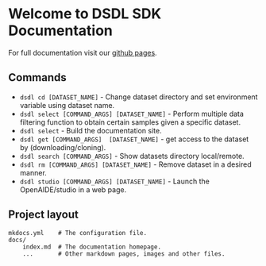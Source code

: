 # Welcome to DSDL SDK Documentation

For full documentation visit our [github pages](https://github.com/opendatalab/dsdl-sdk/tree/dev).

## Commands

* `dsdl cd [DATASET_NAME]` - Change dataset directory and set environment variable using dataset name.
* `dsdl select [COMMAND_ARGS] [DATASET_NAME]` - Perform multiple data filtering function to obtain certain samples given a specific dataset.
* `dsdl select` - Build the documentation site.
* `dsdl get [COMMAND_ARGS]  [DATASET_NAME]` - get access to the dataset by (downloading/cloning).
* `dsdl search [COMMAND_ARGS]` - Show datasets directory local/remote.
* `dsdl rm [COMMAND_ARGS] [DATASET_NAME]` - Remove dataset in a desired manner.
* `dsdl studio [COMMAND_ARGS] [DATASET_NAME]` - Launch the OpenAIDE/studio in a web page.

## Project layout

    mkdocs.yml    # The configuration file.
    docs/
        index.md  # The documentation homepage.
        ...       # Other markdown pages, images and other files.
